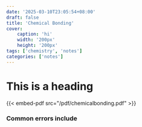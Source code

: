 ```yaml
---
date: '2025-03-10T23:05:54+08:00'
draft: false
title: 'Chemical Bonding'
cover: 
    caption: 'hi'
    width: '200px' 
    height: '200px' 
tags: ['chemistry', 'notes']
categories: ['notes']
---
```

# This is a heading

{{< embed-pdf src="/pdf/chemicalbonding.pdf" >}}

### Common errors include